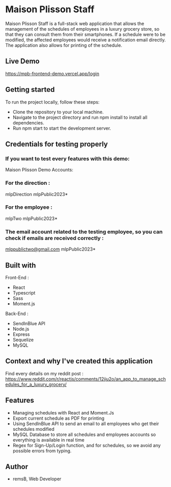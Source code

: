 # Maison Plisson Staff

Maison Plisson Staff is a full-stack web application that allows the management of the schedules of employees in a luxury grocery store, so that they can consult them from their smartphones. If a schedule were to be modified, the affected employees would receive a notification email directly. The application also allows for printing of the schedule.

## Live Demo

https://mpb-frontend-demo.vercel.app/login

## Getting started

To run the project locally, follow these steps:

- Clone the repository to your local machine.
- Navigate to the project directory and run npm install to install all dependencies.
- Run npm start to start the development server.

## Credentials for testing properly

### If you want to test every features with this demo:

Maison Plisson Demo Accounts:

### For the direction :

mlpDirection
mlpPublic2023*

### For the employee :

mlpTwo
mlpPublic2023*

### The email account related to the testing employee, so you can check if emails are received correctly :

mlppublictwo@gmail.com
mlpPublic2023*



## Built with

Front-End :

- React
- Typescript
- Sass
- Moment.js

Back-End :

- SendInBlue API
- Node.js
- Express
- Sequelize
- MySQL

## Context and why I've created this application

Find every details on my reddit post : https://www.reddit.com/r/reactjs/comments/12jiu2o/an_app_to_manage_schedules_for_a_luxury_grocery/

## Features

- Managing schedules with React and Moment.Js
- Export current schedule as PDF for printing
- Using SendInBlue API to send an email to all employees who get their schedules modified
- MySQL Database to store all schedules and employees accounts so everything is available in real time
- Regex for Sign-Up/Login function, and for schedules, so we avoid any possible errors from typing.

## Author

- remsB, Web Developer
